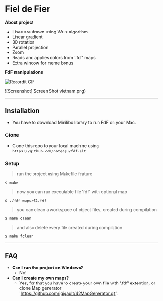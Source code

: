 # Fiel de Fier

**About project**

- Lines are drawn using Wu's algorithm
- Linear gradient
- 3D rotation
- Parallel projection
- Zoom
- Reads and applies colors from '.fdf' maps
- Extra window for meme bonus

**FdF manipulations**

![Recordit GIF](http://g.recordit.co/gx9TAVBBAV.gif)

![Screenshot](Screen Shot vietnam.png)

<!-- **Vietnam map manipulations + meme bonus**

![Recordit GIF](http://g.recordit.co/4J3VDbQ1d6.gif) -->

---

## Installation

- You have to download Minilibx library to run FdF on your Mac.

### Clone

- Clone this repo to your local machine using `https://github.com/natqegu/fdf.git`

### Setup

> run the project using Makefile feature

```shell
$ make
```

> now you can run executable file 'fdf' with optional map

```shell
$ ./fdf maps/42.fdf
```

> you can clean a workspace of object files, created during compilation

```shell
$ make clean
```

> and also delete every file created during compilation

```shell
$ make fclean
```

---

## FAQ

- **Can I run the project on Windows?**
    - No!
- **Can I create my own maps?**
    - Yes, for that you have to create your own file with '.fdf' extention, or clone Map generator 'https://github.com/jgigault/42MapGenerator.git'.